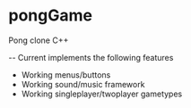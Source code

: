 pongGame
========

Pong clone C++

-- Current implements the following features

  * Working menus/buttons
  * Working sound/music framework
  * Working singleplayer/twoplayer gametypes
